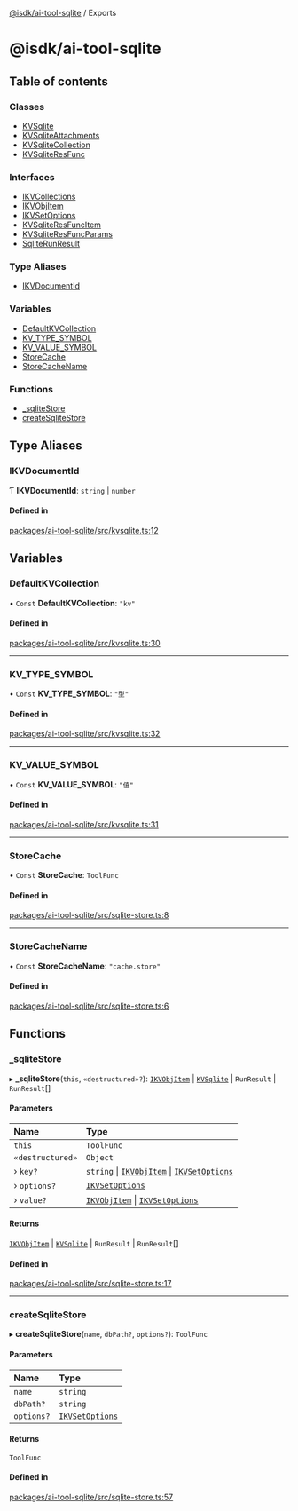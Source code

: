 [@isdk/ai-tool-sqlite](README.md) / Exports

# @isdk/ai-tool-sqlite

## Table of contents

### Classes

- [KVSqlite](classes/KVSqlite.md)
- [KVSqliteAttachments](classes/KVSqliteAttachments.md)
- [KVSqliteCollection](classes/KVSqliteCollection.md)
- [KVSqliteResFunc](classes/KVSqliteResFunc.md)

### Interfaces

- [IKVCollections](interfaces/IKVCollections.md)
- [IKVObjItem](interfaces/IKVObjItem.md)
- [IKVSetOptions](interfaces/IKVSetOptions.md)
- [KVSqliteResFuncItem](interfaces/KVSqliteResFuncItem.md)
- [KVSqliteResFuncParams](interfaces/KVSqliteResFuncParams.md)
- [SqliteRunResult](interfaces/SqliteRunResult.md)

### Type Aliases

- [IKVDocumentId](modules.md#ikvdocumentid)

### Variables

- [DefaultKVCollection](modules.md#defaultkvcollection)
- [KV\_TYPE\_SYMBOL](modules.md#kv_type_symbol)
- [KV\_VALUE\_SYMBOL](modules.md#kv_value_symbol)
- [StoreCache](modules.md#storecache)
- [StoreCacheName](modules.md#storecachename)

### Functions

- [\_sqliteStore](modules.md#_sqlitestore)
- [createSqliteStore](modules.md#createsqlitestore)

## Type Aliases

### IKVDocumentId

Ƭ **IKVDocumentId**: `string` \| `number`

#### Defined in

[packages/ai-tool-sqlite/src/kvsqlite.ts:12](https://github.com/isdk/ai-tool-sqlite.js/blob/3a8af7e372deb90905c47b3a58d4c8157346e3cc/src/kvsqlite.ts#L12)

## Variables

### DefaultKVCollection

• `Const` **DefaultKVCollection**: ``"kv"``

#### Defined in

[packages/ai-tool-sqlite/src/kvsqlite.ts:30](https://github.com/isdk/ai-tool-sqlite.js/blob/3a8af7e372deb90905c47b3a58d4c8157346e3cc/src/kvsqlite.ts#L30)

___

### KV\_TYPE\_SYMBOL

• `Const` **KV\_TYPE\_SYMBOL**: ``"型"``

#### Defined in

[packages/ai-tool-sqlite/src/kvsqlite.ts:32](https://github.com/isdk/ai-tool-sqlite.js/blob/3a8af7e372deb90905c47b3a58d4c8157346e3cc/src/kvsqlite.ts#L32)

___

### KV\_VALUE\_SYMBOL

• `Const` **KV\_VALUE\_SYMBOL**: ``"值"``

#### Defined in

[packages/ai-tool-sqlite/src/kvsqlite.ts:31](https://github.com/isdk/ai-tool-sqlite.js/blob/3a8af7e372deb90905c47b3a58d4c8157346e3cc/src/kvsqlite.ts#L31)

___

### StoreCache

• `Const` **StoreCache**: `ToolFunc`

#### Defined in

[packages/ai-tool-sqlite/src/sqlite-store.ts:8](https://github.com/isdk/ai-tool-sqlite.js/blob/3a8af7e372deb90905c47b3a58d4c8157346e3cc/src/sqlite-store.ts#L8)

___

### StoreCacheName

• `Const` **StoreCacheName**: ``"cache.store"``

#### Defined in

[packages/ai-tool-sqlite/src/sqlite-store.ts:6](https://github.com/isdk/ai-tool-sqlite.js/blob/3a8af7e372deb90905c47b3a58d4c8157346e3cc/src/sqlite-store.ts#L6)

## Functions

### \_sqliteStore

▸ **_sqliteStore**(`this`, `«destructured»?`): [`IKVObjItem`](interfaces/IKVObjItem.md) \| [`KVSqlite`](classes/KVSqlite.md) \| `RunResult` \| `RunResult`[]

#### Parameters

| Name | Type |
| :------ | :------ |
| `this` | `ToolFunc` |
| `«destructured»` | `Object` |
| › `key?` | `string` \| [`IKVObjItem`](interfaces/IKVObjItem.md) \| [`IKVSetOptions`](interfaces/IKVSetOptions.md) |
| › `options?` | [`IKVSetOptions`](interfaces/IKVSetOptions.md) |
| › `value?` | [`IKVObjItem`](interfaces/IKVObjItem.md) \| [`IKVSetOptions`](interfaces/IKVSetOptions.md) |

#### Returns

[`IKVObjItem`](interfaces/IKVObjItem.md) \| [`KVSqlite`](classes/KVSqlite.md) \| `RunResult` \| `RunResult`[]

#### Defined in

[packages/ai-tool-sqlite/src/sqlite-store.ts:17](https://github.com/isdk/ai-tool-sqlite.js/blob/3a8af7e372deb90905c47b3a58d4c8157346e3cc/src/sqlite-store.ts#L17)

___

### createSqliteStore

▸ **createSqliteStore**(`name`, `dbPath?`, `options?`): `ToolFunc`

#### Parameters

| Name | Type |
| :------ | :------ |
| `name` | `string` |
| `dbPath?` | `string` |
| `options?` | [`IKVSetOptions`](interfaces/IKVSetOptions.md) |

#### Returns

`ToolFunc`

#### Defined in

[packages/ai-tool-sqlite/src/sqlite-store.ts:57](https://github.com/isdk/ai-tool-sqlite.js/blob/3a8af7e372deb90905c47b3a58d4c8157346e3cc/src/sqlite-store.ts#L57)
